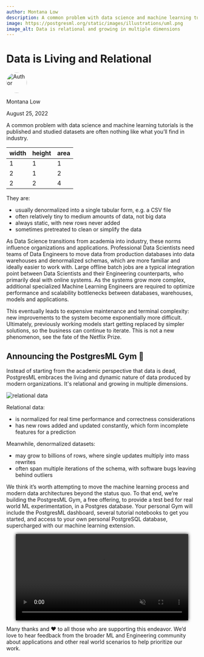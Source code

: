 ```yaml
---
author: Montana Low
description: A common problem with data science and machine learning tutorials is the published and studied datasets are often nothing like what you’ll find in industry.
image: https://postgresml.org/static/images/illustrations/uml.png
image_alt: Data is relational and growing in multiple dimensions
---
```

<!-- 
<style>
img.float-right {
  margin: 0 16px !important;
  max-width: 50%  !important;
  float: right;
}
img.float-left {
  margin: 0 16px !important;
  max-width: 60%  !important;
  float: left;
}
img.center {
  margin: 16px 12.5%;
  max-width: 75%;
}
</style> -->

Data is Living and Relational
================================

<div class="d-flex align-items-center mb-4">
  <img width="54px" height="54px" src="/static/images/team/montana.jpg" style="border-radius: 50%;" alt="Author" />
  <div class="ps-3 d-flex justify-content-center flex-column">
    <p class="m-0">Montana Low</p>
    <p class="m-0">August 25, 2022</p>
  </div>
</div>


A common problem with data science and machine learning tutorials is the published and studied datasets are often nothing like what you’ll find in industry.

| width | height | area  |
| ----- | ------ | ----- |
| 1 | 1 | 1 |
| 2 | 1 | 2 |
| 2 | 2 | 4 |

They are:

- usually denormalized into a single tabular form, e.g. a CSV file
- often relatively tiny to medium amounts of data, not big data
- always static, with new rows never added
- sometimes pretreated to clean or simplify the data

As Data Science transitions from academia into industry, these norms influence organizations and applications. Professional Data Scientists need teams of Data Engineers to move data from production databases into data warehouses and denormalized schemas, which are more familiar and ideally easier to work with. Large offline batch jobs are a typical integration point between Data Scientists and their Engineering counterparts, who primarily deal with online systems. As the systems grow more complex, additional specialized Machine Learning Engineers are required to optimize performance and scalability bottlenecks between databases, warehouses, models and applications.

This eventually leads to expensive maintenance and terminal complexity: new improvements to the system become exponentially more difficult. Ultimately, previously working models start getting replaced by simpler solutions, so the business can continue to iterate. This is not a new phenomenon, see the fate of the Netflix Prize.

Announcing the PostgresML Gym 🎉
-------------------------------

Instead of starting from the academic perspective that data is dead, PostgresML embraces the living and dynamic nature of data produced by modern organizations. It's relational and growing in multiple dimensions.

![relational data](/static/images/illustrations/uml.png)

Relational data:

- is normalized for real time performance and correctness considerations
- has new rows added and updated constantly, which form incomplete features for a prediction

Meanwhile, denormalized datasets:

- may grow to billions of rows, where single updates multiply into mass rewrites
- often span multiple iterations of the schema, with software bugs leaving behind outliers

We think it’s worth attempting to move the machine learning process and modern data architectures beyond the status quo. To that end, we’re building the PostgresML Gym, a free offering, to provide a test bed for real world ML experimentation, in a Postgres database. Your personal Gym will include the PostgresML dashboard, several tutorial notebooks to get you started, and access to your own personal PostgreSQL database, supercharged with our machine learning extension.

<center class="mb-3">
  <video controls autoplay loop muted width="90%" style="box-shadow: 0 0 8px #000;">
    <source src="https://static.postgresml.org/postgresml-org-static/gym_demo.webm" type="video/webm">
    <source src="https://static.postgresml.org/postgresml-org-static/gym_demo.mp4" type="video/mp4">
    <img src="/static/images/demos/gym_demo.png" alt="PostgresML in practice" loading="lazy">
  </video>
</center>

Many thanks and ❤️ to all those who are supporting this endeavor. We’d love to hear feedback from the broader ML and Engineering community about applications and other real world scenarios to help prioritize our work. 
